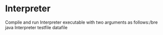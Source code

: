 # Interpreter
Compile and run Interpreter executable with two arguments as follows:/bre
java Interpreter testfile datafile
